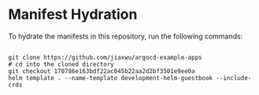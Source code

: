 
# Manifest Hydration

To hydrate the manifests in this repository, run the following commands:

```shell

git clone https://github.com/jiaxwu/argocd-example-apps
# cd into the cloned directory
git checkout 170786e163bdf22ac045b22aa2d2bf3501e9ee0a
helm template . --name-template development-helm-guestbook --include-crds
```